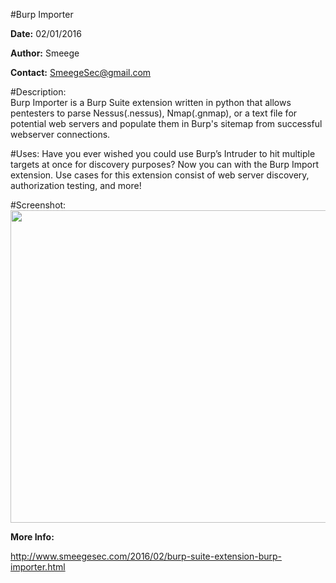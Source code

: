          
#Burp Importer

**Date:**           02/01/2016

**Author:**         Smeege

**Contact:**        SmeegeSec@gmail.com

#Description:    
Burp Importer is a Burp Suite extension written in python that allows pentesters to parse Nessus(.nessus), Nmap(.gnmap), or a text file for potential web servers and populate them in Burp's sitemap from successful webserver connections.

#Uses:
Have you ever wished you could use Burp’s Intruder to hit multiple targets at once for discovery purposes?  Now you can with the Burp Import extension.  Use cases for this extension consist of web server discovery, authorization testing, and more!

#Screenshot:
<img src="https://raw.githubusercontent.com/SmeegeSec/Burp-Importer/master/Screenshots/BurpImporter_FullTab.PNG" height="500" width="600" >

**More Info:**

http://www.smeegesec.com/2016/02/burp-suite-extension-burp-importer.html